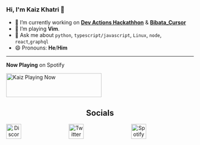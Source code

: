 ### Hi, I'm Kaiz Khatri 👋

<!-- info -->

- 🔭 I’m currently working on **[Dev Actions Hackathhon](https://dev.to/devteam/announcing-the-github-actions-hackathon-on-dev-3ljn)** & **[Bibata_Cursor](https://www.pling.com/p/1197198/)**
- 🤹 I’m playing **Vim**.
- 💬 Ask me about `python`, `typescript/javascript`, `Linux`, `node`, `react`,`graphql`
- 😄 Pronouns: **He**/**Him**

---

<!-- Now Playing -->

**Now Playing** on Spotify

<a href="https://kaiz.vercel.app/now-playing?open">
    <img src="https://kaiz.vercel.app/now-playing" width="256" height="64" alt="Kaiz Playing Now">
</a>

<h2 align="center">Socials</h2>
<!-- Socials -->

<div align="center" style="display: flex; justify-content: space-between;">
    <a href="https://discord.gg/2RjkTNK">
        <img src="https://github.com/ful1e5/ful1e5/blob/master/assets/Discord.svg" width="40" height="40" alt="Discord Server">
    </a>
    <a href="https://twitter.com/ful1e5">
        <img src="https://github.com/ful1e5/ful1e5/blob/master/assets/Twitter.svg" width="40" height="40" alt="Twitter">
    </a>
    <a href="https://open.spotify.com/user/kuabsnz43myhxext1652831e7?si=hVzfPDYbQe2r7Xnj3-UeHw">
        <img src="https://github.com/ful1e5/ful1e5/blob/master/assets/Spotify.svg" width="40" height="40" alt="Spotify Playlist">
    </a>
    <!-- <a href="https://www.twitch.tv/ful1e5">
        <img src="https://github.com/ful1e5/ful1e5/blob/master/assets/Twitch.svg" width="40" height="40" alt="Spotify Playlist">
    </a> -->
<div>
